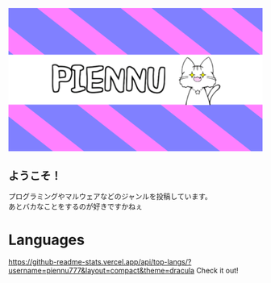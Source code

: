 ![Open Source at piennu777](https://github.com/piennu777/piennu777/blob/main/bana.png)

## ようこそ！
プログラミングやマルウェアなどのジャンルを投稿しています。
<br>
あとバカなことをするのが好きですかねぇ

# Languages
https://github-readme-stats.vercel.app/api/top-langs/?username=piennu777&layout=compact&theme=dracula
Check it out!
